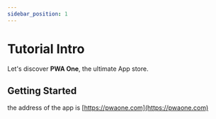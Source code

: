 ```yaml
---
sidebar_position: 1
---
```


# Tutorial Intro

Let's discover **PWA One**, the ultimate App store.

## Getting Started

the address of the app is [https://pwaone.com](https://pwaone.com)
